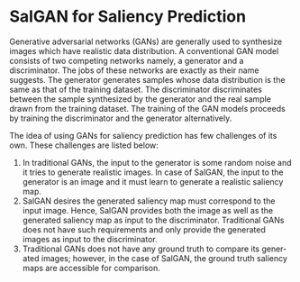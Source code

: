 # SalGAN for Saliency Prediction
Generative adversarial networks (GANs) are generally used to synthesize images which have realistic data distribution. A conventional GAN model consists of two competing networks namely, a generator and a discriminator. The jobs of these networks are exactly as their name suggests.
The generator generates samples whose data distribution is the same as that of the training dataset. The discriminator discriminates between the sample synthesized by the generator and the real sample drawn from the training
dataset. The training of the GAN models proceeds by training the discriminator and the generator alternatively.

The idea of using GANs for saliency prediction has few challenges of its own. These challenges are listed below:
1. In traditional GANs, the input to the generator is some random noise
and it tries to generate realistic images. In case of SalGAN, the input
to the generator is an image and it must learn to generate a realistic
saliency map.
2. SalGAN desires the generated saliency map must correspond to the
input image. Hence, SalGAN provides both the image as well as
the generated saliency map as input to the discriminator. Traditional
GANs does not have such requirements and only provide the generated
images as input to the discriminator.
3. Traditional GANs does not have any ground truth to compare its gener-
ated images; however, in the case of SalGAN, the ground truth saliency
maps are accessible for comparison.
